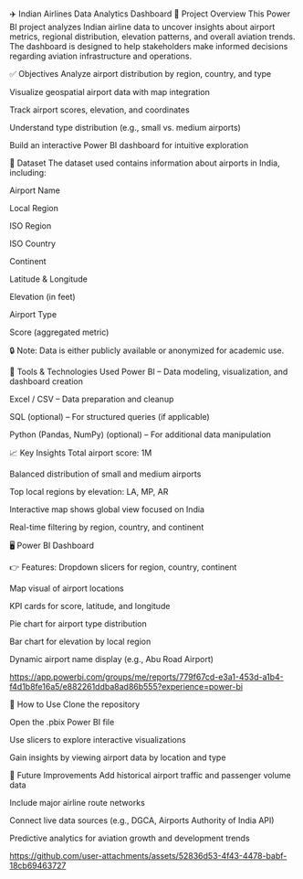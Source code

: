 ✈️ Indian Airlines Data Analytics Dashboard
📁 Project Overview
This Power BI project analyzes Indian airline data to uncover insights about airport metrics, regional distribution, elevation patterns, and overall aviation trends. The dashboard is designed to help stakeholders make informed decisions regarding aviation infrastructure and operations.

✅ Objectives
Analyze airport distribution by region, country, and type

Visualize geospatial airport data with map integration

Track airport scores, elevation, and coordinates

Understand type distribution (e.g., small vs. medium airports)

Build an interactive Power BI dashboard for intuitive exploration

📂 Dataset
The dataset used contains information about airports in India, including:

Airport Name

Local Region

ISO Region

ISO Country

Continent

Latitude & Longitude

Elevation (in feet)

Airport Type

Score (aggregated metric)

🔒 Note: Data is either publicly available or anonymized for academic use.

🧰 Tools & Technologies Used
Power BI – Data modeling, visualization, and dashboard creation

Excel / CSV – Data preparation and cleanup

SQL (optional) – For structured queries (if applicable)

Python (Pandas, NumPy) (optional) – For additional data manipulation

📈 Key Insights
Total airport score: 1M

Balanced distribution of small and medium airports

Top local regions by elevation: LA, MP, AR

Interactive map shows global view focused on India

Real-time filtering by region, country, and continent

🖥️ Power BI Dashboard

👉 Features:
Dropdown slicers for region, country, continent

Map visual of airport locations

KPI cards for score, latitude, and longitude

Pie chart for airport type distribution

Bar chart for elevation by local region

Dynamic airport name display (e.g., Abu Road Airport)

https://app.powerbi.com/groups/me/reports/779f67cd-e3a1-453d-a1b4-f4d1b8fe16a5/e882261ddba8ad86b555?experience=power-bi

🚀 How to Use
Clone the repository

Open the .pbix Power BI file

Use slicers to explore interactive visualizations

Gain insights by viewing airport data by location and type

📌 Future Improvements
Add historical airport traffic and passenger volume data

Include major airline route networks

Connect live data sources (e.g., DGCA, Airports Authority of India API)

Predictive analytics for aviation growth and development trends

https://github.com/user-attachments/assets/52836d53-4f43-4478-babf-18cb69463727




